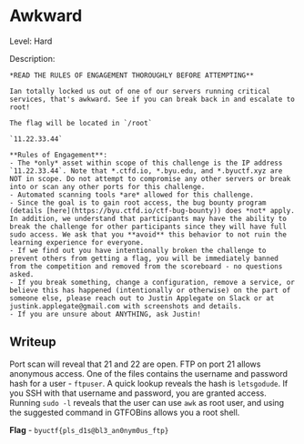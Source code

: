 # Awkward
Level: Hard

Description:
```
*READ THE RULES OF ENGAGEMENT THOROUGHLY BEFORE ATTEMPTING**

Ian totally locked us out of one of our servers running critical services, that's awkward. See if you can break back in and escalate to root!

The flag will be located in `/root`

`11.22.33.44`

**Rules of Engagement**:
- The *only* asset within scope of this challenge is the IP address `11.22.33.44`. Note that *.ctfd.io, *.byu.edu, and *.byuctf.xyz are NOT in scope. Do not attempt to compromise any other servers or break into or scan any other ports for this challenge.
- Automated scanning tools *are* allowed for this challenge.
- Since the goal is to gain root access, the bug bounty program (details [here](https://byu.ctfd.io/ctf-bug-bounty)) does *not* apply. In addition, we understand that participants may have the ability to break the challenge for other participants since they will have full sudo access. We ask that you **avoid** this behavior to not ruin the learning experience for everyone. 
- If we find out you have intentionally broken the challenge to prevent others from getting a flag, you will be immediately banned from the competition and removed from the scoreboard - no questions asked.
- If you break something, change a configuration, remove a service, or believe this has happened (intentionally or otherwise) on the part of someone else, please reach out to Justin Applegate on Slack or at justink.applegate@gmail.com with screenshots and details. 
- If you are unsure about ANYTHING, ask Justin!
```

## Writeup
Port scan will reveal that 21 and 22 are open. FTP on port 21 allows anonymous access. One of the files contains the username and password hash for a user - `ftpuser`. A quick lookup reveals the hash is `letsgodude`. If you SSH with that username and password, you are granted access. Running `sudo -l` reveals that the user can use `awk` as root user, and using the suggested command in GTFOBins allows you a root shell. 

**Flag** - `byuctf{pls_d1s@bl3_an0nym0us_ftp}`